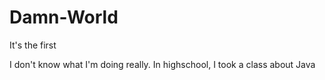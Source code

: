 # Damn-World
It's the first

I don't know what I'm doing really.
In highschool, I took a class about Java
